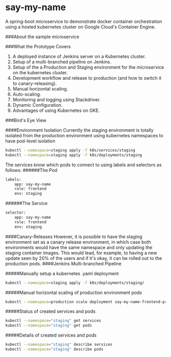 # say-my-name
A spring-boot microservice to demonstrate docker container orchestration using a hosted kubernetes cluster on Google Cloud's Container Engine.

###About the sample microservice

###What the Prototype Covers
1. A deployed instance of Jenkins server on a Kubernetes cluster.
2. Setup of a multi-branched pipeline on Jenkins.
3. Setup of the a Production and Staging environment for the microservice on the kubernetes cluster.
4. Development workflow and release to production (and how to switch it to canary-releasing).
5. Manual horizontal scaling.
6. Auto-scaling.
7. Monitoring and logging using Stackdriver.
8. Dynamic Configuration.
9. Advantages of using Kubernetes on GKE.

###Bird's Eye View

####Environment Isolation
Currently the staging environment is totally isolated from the production environment using kubernetes namespaces to
have pod-level isolation
```bash
kubectl --namespace=staging apply -f k8s/services/staging
kubectl --namespace=staging apply -f k8s/deployments/staging
```
The services know which pods to connect to using labels and selectors as follows:
######The Pod
```bash
labels:
    app: say-my-name
    role: frontend
    env: staging
```
######The Service
```bash
selector:
    app: say-my-name
    role: frontend
    env: staging
```
####Canary-Releases
However, it is possible to have the staging environment set as a canary release environment, in which case 
both environments would have the same namespace and only updating the staging container images. This would lead, for example,
 to having a new update seen by 20% of the users and if it's okay, it can be rolled out to the production pods.
####Jenkins Multi-branched Pipeline

#####Manually setup a kubernetes .yaml deployment
```bash
kubectl --namespace=staging apply -f k8s/deployments/staging/
```

#####Manual horizontal scaling of production environment pods
```bash
kubectl --namespace=production scale deployment say-my-name-frontend-production --replicas=4
```

#####Status of created services and pods
```bash
kubectl --namespace="staging" get services
kubectl --namespace="staging" get pods
```

#####Details of created services and pods
```bash
kubectl --namespace="staging" describe services
kubectl --namespace="staging" describe pods
```

